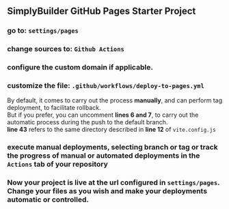 ## SimplyBuilder GitHub Pages Starter Project    


### go to: `settings/pages`

### change sources to: `Github Actions`

### configure the custom domain if applicable.

### customize the file: `.github/workflows/deploy-to-pages.yml`

By default, it comes to carry out the process **manually**, and can perform tag deployment, to facilitate rollback.      
But if you prefer, you can uncomment **lines 6 and 7**, to carry out the automatic process during the push to the default branch.      
**line 43** refers to the same directory described in **line 12** of `vite.config.js`


### execute manual deployments, selecting branch or tag or track the progress of manual or automated deployments in the `Actions` tab of your repository

### Now your project is live at the url configured in `settings/pages`. Change your files as you wish and make your deployments automatic or controlled.